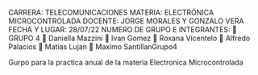 CARRERA: TELECOMUNICACIONES
MATERIA: ELECTRÓNICA MICROCONTROLADA
DOCENTE: JORGE MORALES Y GONZALO VERA
FECHA Y LUGAR: 28/07/22
NUMERO DE GRUPO E INTEGRANTES:
 GRUPO 4
 Daniella Mazzini
 Ivan Gomez
 Roxana Vicentelo
 Alfredo Palacios
 Matias Lujan
 Maximo SantillanGrupo4

Gurpo para la practica anual de la materia Electronica Microcontrolada
